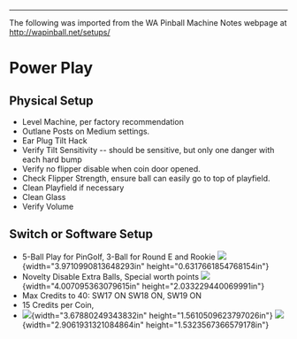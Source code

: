 ***
The following was imported from the WA Pinball Machine Notes webpage at http://wapinball.net/setups/
# Power Play
## Physical Setup
-   Level Machine, per factory recommendation
-   Outlane Posts on Medium settings.
-   Ear Plug Tilt Hack
-   Verify Tilt Sensitivity -- should be sensitive, but only one danger with each hard bump
-   Verify no flipper disable when coin door opened.
-   Check Flipper Strength, ensure ball can easily go to top of playfield.
-   Clean Playfield if necessary
-   Clean Glass
-   Verify Volume
## Switch or Software Setup
-   5-Ball Play for PinGolf, 3-Ball for Round E and Rookie
    ![](media/image1.png){width="3.9710990813648293in" height="0.6317661854768154in"}
-   Novelty Disable Extra Balls, Special worth points
    ![](media/image2.png){width="4.007095363079615in" height="2.033229440069991in"}
-   Max Credits to 40: SW17 ON SW18 ON, SW19 ON
-   15 Credits per Coin,
-   ![](media/image3.png){width="3.67880249343832in" height="1.5610509623797026in"} ![](media/image4.png){width="2.9061931321084864in" height="1.5323567366579178in"}
